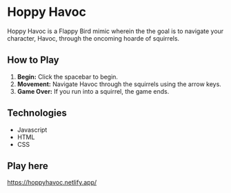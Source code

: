 # Hoppy Havoc

Hoppy Havoc is a Flappy Bird mimic wherein the the goal is to navigate your character, Havoc, through the oncoming hoarde of squirrels.

## How to Play

1. **Begin:** Click the spacebar to begin.
2. **Movement:** Navigate Havoc through the squirrels using the arrow keys.
3. **Game Over:** If you run into a squirrel, the game ends.

## Technologies

- Javascript 
- HTML 
- CSS

## Play here

https://hoppyhavoc.netlify.app/



